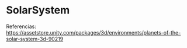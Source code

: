 # SolarSystem
 
Referencias: https://assetstore.unity.com/packages/3d/environments/planets-of-the-solar-system-3d-90219
